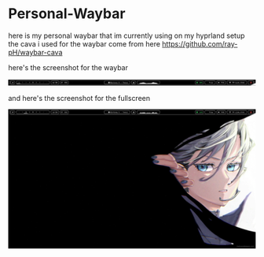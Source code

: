 # Personal-Waybar
here is my personal waybar that im currently using on my hyprland setup
the cava i used for the waybar come from here https://github.com/ray-pH/waybar-cava


here's the screenshot for the waybar

![Screenshot](Screenshots/Screenshot.png)

and here's the screenshot for the fullscreen

![Screenshot](Screenshots/fullscreen.png)
